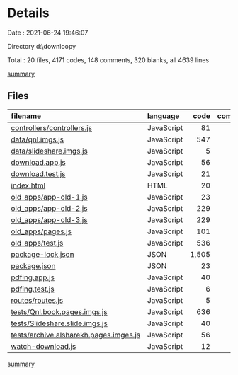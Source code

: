 # Details

Date : 2021-06-24 19:46:07

Directory d:\downloopy

Total : 20 files,  4171 codes, 148 comments, 320 blanks, all 4639 lines

[summary](results.md)

## Files
| filename | language | code | comment | blank | total |
| :--- | :--- | ---: | ---: | ---: | ---: |
| [controllers/controllers.js](/controllers/controllers.js) | JavaScript | 81 | 31 | 25 | 137 |
| [data/qnl.imgs.js](/data/qnl.imgs.js) | JavaScript | 547 | 0 | 32 | 579 |
| [data/slideshare.imgs.js](/data/slideshare.imgs.js) | JavaScript | 5 | 0 | 0 | 5 |
| [download.app.js](/download.app.js) | JavaScript | 56 | 13 | 22 | 91 |
| [download.test.js](/download.test.js) | JavaScript | 21 | 0 | 0 | 21 |
| [index.html](/index.html) | HTML | 20 | 0 | 3 | 23 |
| [old_apps/app-old-1.js](/old_apps/app-old-1.js) | JavaScript | 23 | 45 | 10 | 78 |
| [old_apps/app-old-2.js](/old_apps/app-old-2.js) | JavaScript | 229 | 1 | 28 | 258 |
| [old_apps/app-old-3.js](/old_apps/app-old-3.js) | JavaScript | 229 | 1 | 28 | 258 |
| [old_apps/pages.js](/old_apps/pages.js) | JavaScript | 101 | 0 | 9 | 110 |
| [old_apps/test.js](/old_apps/test.js) | JavaScript | 536 | 10 | 43 | 589 |
| [package-lock.json](/package-lock.json) | JSON | 1,505 | 0 | 1 | 1,506 |
| [package.json](/package.json) | JSON | 23 | 0 | 1 | 24 |
| [pdfing.app.js](/pdfing.app.js) | JavaScript | 40 | 4 | 13 | 57 |
| [pdfing.test.js](/pdfing.test.js) | JavaScript | 6 | 0 | 0 | 6 |
| [routes/routes.js](/routes/routes.js) | JavaScript | 5 | 0 | 2 | 7 |
| [tests/Qnl.book.pages.imgs.js](/tests/Qnl.book.pages.imgs.js) | JavaScript | 636 | 25 | 61 | 722 |
| [tests/Slideshare.slide.imgs.js](/tests/Slideshare.slide.imgs.js) | JavaScript | 40 | 5 | 14 | 59 |
| [tests/archive.alsharekh.pages.imges.js](/tests/archive.alsharekh.pages.imges.js) | JavaScript | 56 | 13 | 23 | 92 |
| [watch-download.js](/watch-download.js) | JavaScript | 12 | 0 | 5 | 17 |

[summary](results.md)